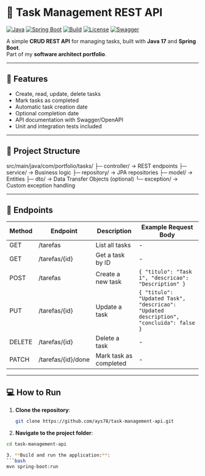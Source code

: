 # 📝 Task Management REST API

[![Java](https://img.shields.io/badge/Java-17-blue)](https://www.java.com/)
[![Spring Boot](https://img.shields.io/badge/Spring_Boot-3.2-green)](https://spring.io/projects/spring-boot)
[![Build](https://img.shields.io/badge/Build-Maven-orange)](https://maven.apache.org/)
[![License](https://img.shields.io/badge/License-MIT-lightgrey)](LICENSE)
[![Swagger](https://img.shields.io/badge/Swagger-UI-brightgreen)](http://localhost:8080/swagger-ui.html)

A simple **CRUD REST API** for managing tasks, built with **Java 17** and **Spring Boot**.  
Part of my **software architect portfolio**.

---

## 🚀 Features

- Create, read, update, delete tasks
- Mark tasks as completed
- Automatic task creation date
- Optional completion date
- API documentation with Swagger/OpenAPI
- Unit and integration tests included

---

## 📂 Project Structure

src/main/java/com/portfolio/tasks/
├─ controller/ → REST endpoints
├─ service/ → Business logic
├─ repository/ → JPA repositories
├─ model/ → Entities
├─ dto/ → Data Transfer Objects (optional)
└─ exception/ → Custom exception handling


---

## 🔌 Endpoints

| Method | Endpoint             | Description                    | Example Request Body |
|--------|--------------------|--------------------------------|-------------------|
| GET    | /tarefas            | List all tasks                 | -                 |
| GET    | /tarefas/{id}       | Get a task by ID               | -                 |
| POST   | /tarefas            | Create a new task              | `{ "titulo": "Task 1", "descricao": "Description" }` |
| PUT    | /tarefas/{id}       | Update a task                  | `{ "titulo": "Updated Task", "descricao": "Updated description", "concluida": false }` |
| DELETE | /tarefas/{id}       | Delete a task                  | -                 |
| PATCH  | /tarefas/{id}/done  | Mark task as completed         | -                 |

---

## 💻 How to Run

1. **Clone the repository**:
   ```bash
   git clone https://github.com/ays78/task-management-api.git

2. **Navigate to the project folder**:
```bash
cd task-management-api

3. **Build and run the application:**:
```bash
mvn spring-boot:run

